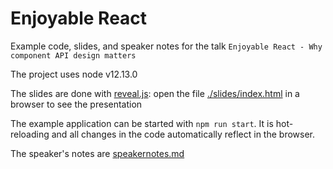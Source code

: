# Enjoyable React

Example code, slides, and speaker notes for the talk `Enjoyable React - Why component API design matters`

The project uses node v12.13.0

The slides are done with [reveal.js](https://revealjs.com/): open the file [./slides/index.html](./slides/index.html) in a browser to see the presentation

The example application can be started with `npm run start`. It is hot-reloading and all changes in the code automatically reflect in the browser.

The speaker's notes are [speakernotes.md](./speakernotes.md)
